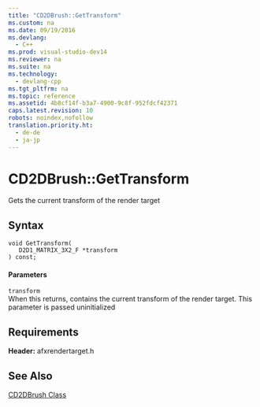 ```yaml
---
title: "CD2DBrush::GetTransform"
ms.custom: na
ms.date: 09/19/2016
ms.devlang: 
  - C++
ms.prod: visual-studio-dev14
ms.reviewer: na
ms.suite: na
ms.technology: 
  - devlang-cpp
ms.tgt_pltfrm: na
ms.topic: reference
ms.assetid: 4b8cf14f-b3a7-4900-9c8f-952fdcf42371
caps.latest.revision: 10
robots: noindex,nofollow
translation.priority.ht: 
  - de-de
  - ja-jp
---
```

# CD2DBrush::GetTransform
Gets the current transform of the render target  
  
## Syntax  
  
```  
void GetTransform(  
   D2D1_MATRIX_3X2_F *transform  
) const;  
```  
  
#### Parameters  
 `transform`  
 When this returns, contains the current transform of the render target. This parameter is passed uninitialized  
  
## Requirements  
 **Header:** afxrendertarget.h  
  
## See Also  
 [CD2DBrush Class](../vs140/CD2DBrush-Class.md)